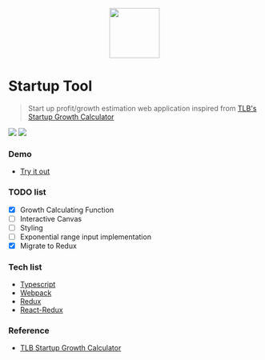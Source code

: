 <p align="center">
    <img src="https://noticon-static.tammolo.com/dgggcrkxq/image/upload/v1586271210/noticon/sageach1qrmmyfufwli1.gif" width="100"/>
</p>

# Startup Tool

> Start up profit/growth estimation web application inspired from [TLB's Startup Growth Calculator](http://growth.tlb.org/)

[![](https://img.shields.io/badge/author-RunFridge-green?style=flat)](https://github.com/RunFridge/startup-nomogram)
[![](https://img.shields.io/github/license/RunFridge/startup-nomogram)](https://github.com/RunFridge/startup-nomogram/blob/master/LICENSE)

### Demo
- [Try it out](https://runfridge.github.io/startup-nomogram/)

### TODO list

- [x] Growth Calculating Function
- [ ] Interactive Canvas
- [ ] Styling
- [ ] Exponential range input implementation
- [x] Migrate to Redux

### Tech list

- [Typescript](https://www.typescriptlang.org/)
- [Webpack](https://webpack.js.org/)
- [Redux](https://redux.js.org/)
- [React-Redux](https://react-redux.js.org/)

### Reference

- [TLB Startup Growth Calculator](http://growth.tlb.org/)